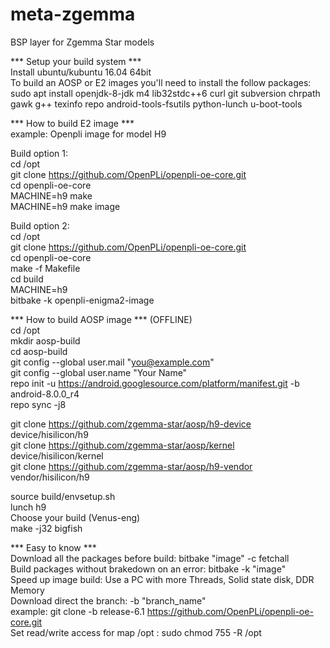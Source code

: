 # meta-zgemma
BSP layer for Zgemma Star models

*** Setup your build system *** <br />
Install ubuntu/kubuntu 16.04 64bit <br />
To build an AOSP or E2 images you'll need to install the follow packages: <br />
sudo apt install openjdk-8-jdk m4 lib32stdc++6 curl git subversion chrpath gawk g++ texinfo repo android-tools-fsutils python-lunch u-boot-tools <br />

*** How to build E2 image *** <br />
example: Openpli image for model H9 <br />

Build option 1: <br />
cd /opt <br />
git clone https://github.com/OpenPLi/openpli-oe-core.git <br />
cd openpli-oe-core <br />
MACHINE=h9 make <br />
MACHINE=h9 make image <br />

Build option 2: <br />
cd /opt <br />
git clone https://github.com/OpenPLi/openpli-oe-core.git <br />
cd openpli-oe-core <br />
make -f Makefile <br />
cd build <br />
MACHINE=h9 <br />
bitbake -k openpli-enigma2-image <br />

*** How to build AOSP image *** (OFFLINE) <br />
cd /opt <br />
mkdir aosp-build <br />
cd aosp-build <br />
git config --global user.mail "you@example.com" <br />
git config --global user.name "Your Name" <br />
repo init -u https://android.googlesource.com/platform/manifest.git -b android-8.0.0_r4 <br />
repo sync -j8 <br />

git clone https://github.com/zgemma-star/aosp/h9-device device/hisilicon/h9 <br />
git clone https://github.com/zgemma-star/aosp/kernel device/hisilicon/kernel <br />
git clone https://github.com/zgemma-star/aosp/h9-vendor vendor/hisilicon/h9 <br />

source build/envsetup.sh <br />
lunch h9<br />
Choose your build (Venus-eng)<br />
make -j32 bigfish <br />

*** Easy to know *** <br />
Download all the packages before build: bitbake "image" -c fetchall <br />
Build packages without brakedown on an error: bitbake -k "image" <br />
Speed up image build: Use a PC with more Threads, Solid state disk, DDR Memory <br />
Download direct the branch: -b "branch_name" <br />
example: git clone -b release-6.1 https://github.com/OpenPLi/openpli-oe-core.git <br />
Set read/write access for map /opt : sudo chmod 755 -R /opt <br />
